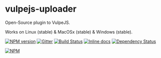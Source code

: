 # vulpejs-uploader

Open-Source plugin to VulpeJS.

Works on Linux (stable) & MacOSx (stable) & Windows (stable).

[![NPM version](https://badge.fury.io/js/vulpejs-uploader.svg)](http://badge.fury.io/js/vulpejs-uploader) [![Gitter](https://badges.gitter.im/lordfelipe/vulpejs-uploader.svg)](https://gitter.im/lordfelipe/vulpejs-uploader?utm_source=badge&utm_medium=badge&utm_campaign=pr-badge&utm_content=badge) [![Build Status](https://api.travis-ci.org/lordfelipe/vulpejs-uploader.svg?branch=master)](https://travis-ci.org/lordfelipe/vulpejs-uploader) [![Inline docs](http://inch-ci.org/github/lordfelipe/vulpejs-uploader.svg?branch=master)](http://inch-ci.org/github/lordfelipe/vulpejs-uploader) [![Dependency Status](https://david-dm.org/lordfelipe/vulpejs-uploader.svg)](https://david-dm.org/lordfelipe/vulpejs-uploader)

[![NPM](https://nodei.co/npm/vulpejs-uploader.png?downloads=true&downloadRank=true)](https://nodei.co/npm/vulpejs-uploader/)
